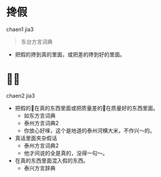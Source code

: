 # 搀假
chaen1 jia3
> 东台方言词典
- 把假的搀到真的里面，或把差的搀到好的里面。

# 𢵔假
chaen2 jia3
+ 把假的𢵔在真的东西里面或把质量差的𢵔在质量好的东西里面。
  * 如东方言词典
  * 泰州方言词典2
  - 你放心好唻，这个是地道的泰州河横大米，不作兴～的。
+ 真话里面夹杂假话
  * 泰州方言词典2
  - 他才间说的全是真的，没得一句～。
+ 在真的东西里面混入假的东西。
  * 泰兴方言辞典

<!--
泰兴方言辞典“掺”
-->
